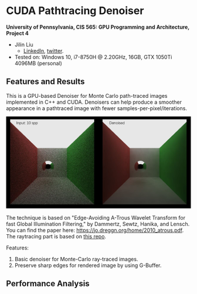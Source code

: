 CUDA Pathtracing Denoiser
================

**University of Pennsylvania, CIS 565: GPU Programming and Architecture, Project 4**

* Jilin Liu
  * [LinkedIn](https://www.linkedin.com/in/jilin-liu-61b273192/), [twitter](https://twitter.com/Jilin18043110).
* Tested on: Windows 10, i7-8750H @ 2.20GHz, 16GB, GTX 1050Ti 4096MB (personal)

## Features and Results

This is a GPU-based Denoiser for Monte Carlo path-traced images implemented in C++ and CUDA. 
Denoisers can help produce a smoother appearance in a pathtraced image with fewer samples-per-pixel/iterations.

![](./img/compareDenoise.JPG)

The technique is based on "Edge-Avoiding A-Trous Wavelet Transform for fast Global Illumination Filtering," by Dammertz, Sewtz, Hanika, and Lensch. You can find the paper here: https://jo.dreggn.org/home/2010_atrous.pdf. The raytracing part is based on [this repo](https://github.com/Songsong97/Project3-CUDA-Path-Tracer).

Features:
1. Basic denoiser for Monte-Carlo ray-traced images.
2. Preserve sharp edges for rendered image by using G-Buffer.

## Performance Analysis

